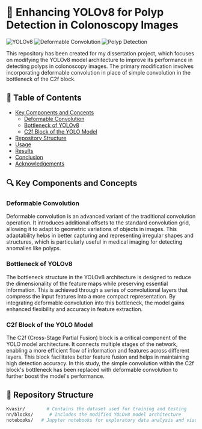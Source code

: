 # 🚀 Enhancing YOLOv8 for Polyp Detection in Colonoscopy Images

![YOLOv8](https://img.shields.io/badge/Yolo-v8-brightgreen)
![Deformable Convolution](https://img.shields.io/badge/Deformable-Convolution-blue)
![Polyp Detection](https://img.shields.io/badge/Polyp-Detection-orange)

This repository has been created for my dissertation project, which focuses on modifying the YOLOv8 model architecture to improve its performance in detecting polyps in colonoscopy images. The primary modification involves incorporating deformable convolution in place of simple convolution in the bottleneck of the C2f block.

## 📑 Table of Contents
- [Key Components and Concepts](#key-components-and-concepts)
  - [Deformable Convolution](#deformable-convolution)
  - [Bottleneck of YOLOv8](#bottleneck-of-yolov8)
  - [C2f Block of the YOLO Model](#c2f-block-of-the-yolo-model)
- [Repository Structure](#repository-structure)
- [Usage](#usage)
- [Results](#results)
- [Conclusion](#conclusion)
- [Acknowledgements](#acknowledgements)

## 🔍 Key Components and Concepts

### Deformable Convolution
Deformable convolution is an advanced variant of the traditional convolution operation. It introduces additional offsets to the standard convolution grid, allowing it to adapt to geometric variations of objects in images. This adaptability helps in better capturing and representing irregular shapes and structures, which is particularly useful in medical imaging for detecting anomalies like polyps.

### Bottleneck of YOLOv8
The bottleneck structure in the YOLOv8 architecture is designed to reduce the dimensionality of the feature maps while preserving essential information. This is achieved through a series of convolutional layers that compress the input features into a more compact representation. By integrating deformable convolution into this bottleneck, the model gains enhanced flexibility and accuracy in feature extraction.

### C2f Block of the YOLO Model
The C2f (Cross-Stage Partial Fusion) block is a critical component of the YOLO model architecture. It connects multiple stages of the network, enabling a more efficient flow of information and features across different layers. This block facilitates better feature fusion and helps in maintaining high detection accuracy. In this study, the simple convolution within the C2f block's bottleneck has been replaced with deformable convolution to further boost the model's performance.

## 📁 Repository Structure
```bash
Kvasir/        # Contains the dataset used for training and testing
nn/blocks/      # Includes the modified YOLOv8 model architecture
notebooks/   # Jupyter notebooks for exploratory data analysis and visualization





